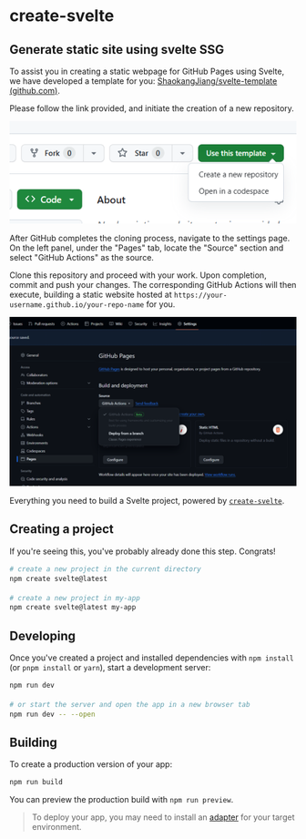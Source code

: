 # create-svelte

## Generate static site using svelte SSG

To assist you in creating a static webpage for GitHub Pages using Svelte, we have developed a template for you: [ShaokangJiang/svelte-template (github.com)](https://github.com/ShaokangJiang/svelte-template).

Please follow the link provided, and initiate the creation of a new repository.

![image-20240210175403813](./assets/image-20240210175403813.png)

After GitHub completes the cloning process, navigate to the settings page. On the left panel, under the "Pages" tab, locate the "Source" section and select "GitHub Actions" as the source. 

Clone this repository and proceed with your work. Upon completion, commit and push your changes. The corresponding GitHub Actions will then execute, building a static website hosted at `https://your-username.github.io/your-repo-name` for you.

![image-20240210175104365](./assets/image-20240210175104365.png)



Everything you need to build a Svelte project, powered by [`create-svelte`](https://github.com/sveltejs/kit/tree/main/packages/create-svelte).

## Creating a project 

If you're seeing this, you've probably already done this step. Congrats!

```bash
# create a new project in the current directory
npm create svelte@latest

# create a new project in my-app
npm create svelte@latest my-app
```

## Developing

Once you've created a project and installed dependencies with `npm install` (or `pnpm install` or `yarn`), start a development server:

```bash
npm run dev

# or start the server and open the app in a new browser tab
npm run dev -- --open
```

## Building

To create a production version of your app:

```bash
npm run build
```

You can preview the production build with `npm run preview`.

> To deploy your app, you may need to install an [adapter](https://kit.svelte.dev/docs/adapters) for your target environment.
